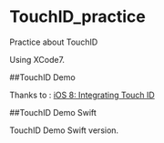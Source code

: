 # TouchID_practice
Practice about TouchID

Using XCode7.

##TouchID Demo

Thanks to : [iOS 8: Integrating Touch ID](http://code.tutsplus.com/tutorials/ios-8-integrating-touch-id--cms-21949)

##TouchID Demo Swift

TouchID Demo Swift version.